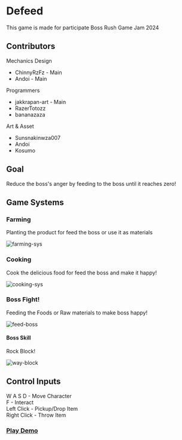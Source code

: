 # Defeed
This game is made for participate Boss Rush Game Jam 2024

## Contributors
Mechanics Design
 - ChinnyRzFz - Main
 - Andoi - Main

Programmers
 - jakkrapan-art - Main
 - RazerTotozz
 - bananazaza

Art & Asset
 - Sunsnakinwza007
 - Andoi
 - Kosumo

## Goal
Reduce the boss's anger by feeding to the boss until it reaches zero!

## Game Systems
### Farming  
Planting the product for feed the boss or use it as materials

![farming-sys](https://github.com/jakkrapan-art/bossrush2024/assets/57596151/724209f8-6adf-4c71-9b78-e7950a36f69f)

### Cooking
Cook the delicious food for feed the boss and make it happy!

![cooking-sys](https://github.com/jakkrapan-art/bossrush2024/assets/57596151/89938139-f2b3-4147-8376-27f03990bc70)

### Boss Fight!
Feeding the Foods or Raw materials to make boss happy!

![feed-boss](https://github.com/jakkrapan-art/bossrush2024/assets/57596151/4f4cc211-4ed3-4121-88a9-de57c2307e0d)

#### Boss Skill
Rock Block!

![way-block](https://github.com/jakkrapan-art/bossrush2024/assets/57596151/d9747fc5-74ee-4496-9a13-fe1daa67545f)

## Control Inputs

W A S D - Move Character  
F - Interact  
Left Click - Pickup/Drop Item  
Right Click - Throw Item  

### [Play Demo](https://jakkrapan-art.github.io/bossrush2024/WebGL/)
